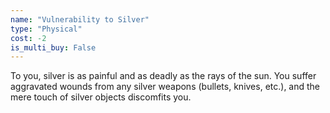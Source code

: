 ```yaml
---
name: "Vulnerability to Silver"
type: "Physical"
cost: -2
is_multi_buy: False
---
```


To you, silver is as painful and as deadly as the rays of the sun. You suffer aggravated wounds from any silver weapons (bullets, knives, etc.), and the mere touch of silver objects discomfits you.